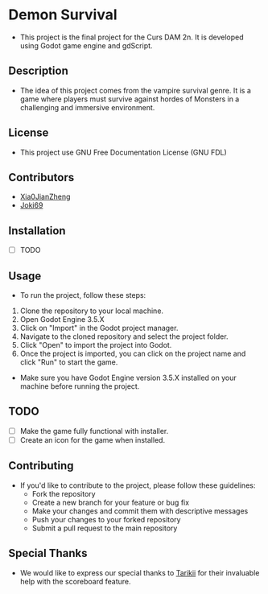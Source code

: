 # Demon Survival

- This project is the final project for the Curs DAM 2n. It is developed using Godot game engine and gdScript.

## Description

- The idea of this project comes from the vampire survival genre. It is a game where players must survive against hordes of Monsters in a challenging and immersive environment.

## License

- This project use GNU Free Documentation License (GNU FDL)

## Contributors

- [Xia0JianZheng](https://github.com/Xia0JianZheng)
- [Joki69](https://github.com/Joki69)

## Installation

 - [ ] TODO

## Usage

- To run the project, follow these steps:

1. Clone the repository to your local machine.
2. Open Godot Engine 3.5.X
3. Click on "Import" in the Godot project manager.
4. Navigate to the cloned repository and select the project folder.
5. Click "Open" to import the project into Godot.
6. Once the project is imported, you can click on the project name and click "Run" to start the game.

- Make sure you have Godot Engine version 3.5.X installed on your machine before running the project.

## TODO

- [ ] Make the game fully functional with installer.
- [ ] Create an icon for the game when installed.

## Contributing

- If you'd like to contribute to the project, please follow these guidelines:
  - Fork the repository
  - Create a new branch for your feature or bug fix
  - Make your changes and commit them with descriptive messages
  - Push your changes to your forked repository
  - Submit a pull request to the main repository

## Special Thanks

- We would like to express our special thanks to [Tarikii](https://github.com/UserNickname) for their invaluable help with the scoreboard feature.

